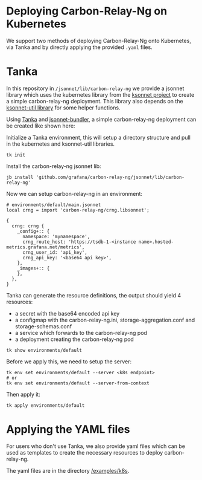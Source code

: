 # Deploying Carbon-Relay-Ng on Kubernetes

We support two methods of deploying Carbon-Relay-Ng onto Kubernetes, via Tanka and by directly applying the provided
`.yaml` files.

# Tanka

In this repository in `/jsonnet/lib/carbon-relay-ng` we provide a jsonnet library which uses the kubernetes library from
the [ksonnet project](https://github.com/ksonnet/ksonnet-lib) to create a simple carbon-relay-ng deployment. This
library also depends on the [ksonnet-util library](https://github.com/grafana/jsonnet-libs/tree/master/ksonnet-util) for
some helper functions.

Using [Tanka](https://tanka.dev/) and [jsonnet-bundler](https://github.com/jsonnet-bundler/jsonnet-bundler), a simple
carbon-relay-ng deployment can be created like shown here:

Initialize a Tanka environment, this will setup a directory structure and pull in the kubernetes and ksonnet-util
libraries.

```
tk init
```

Install the carbon-relay-ng jsonnet lib:

```
jb install 'github.com/grafana/carbon-relay-ng/jsonnet/lib/carbon-relay-ng'
```

Now we can setup carbon-relay-ng in an environment:

```
# environments/default/main.jsonnet
local crng = import 'carbon-relay-ng/crng.libsonnet';

{
  crng: crng {
    _config+:: {
      namespace: 'mynamespace',
      crng_route_host: 'https://tsdb-1-<instance name>.hosted-metrics.grafana.net/metrics',
      crng_user_id: 'api_key',
      crng_api_key: '<base64 api key>',
    },
    _images+:: {
    },
  },
}
```

Tanka can generate the resource definitions, the output should yield 4 resources:
* a secret with the base64 encoded api key
* a configmap with the carbon-relay-ng.ini, storage-aggregation.conf and storage-schemas.conf
* a service which forwards to the carbon-relay-ng pod
* a deployment creating the carbon-relay-ng pod

```
tk show environments/default
```

Before we apply this, we need to setup the server:

```
tk env set environments/default --server <k8s endpoint>
# or
tk env set environments/default --server-from-context
```

Then apply it:

```
tk apply environments/default
```

# Applying the YAML files
For users who don't use Tanka, we also provide yaml files which can be used as templates to
create the necessary resources to deploy carbon-relay-ng.

The yaml files are in the directory [/examples/k8s](https://github.com/grafana/carbon-relay-ng/tree/document_k8s_deployment/examples/k8s).
